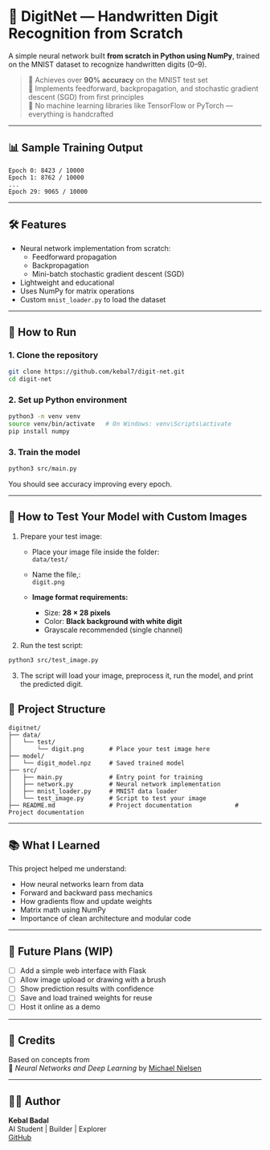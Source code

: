 # 🧠 DigitNet — Handwritten Digit Recognition from Scratch

A simple neural network built **from scratch in Python using NumPy**, trained on the MNIST dataset to recognize handwritten digits (0–9).

> 🔢 Achieves over **90% accuracy** on the MNIST test set  
> 🧮 Implements feedforward, backpropagation, and stochastic gradient descent (SGD) from first principles  
> 🚫 No machine learning libraries like TensorFlow or PyTorch — everything is handcrafted

---

## 📊 Sample Training Output

```
Epoch 0: 8423 / 10000
Epoch 1: 8762 / 10000
...
Epoch 29: 9065 / 10000
```

---

## 🛠 Features

- Neural network implementation from scratch:
  - Feedforward propagation
  - Backpropagation
  - Mini-batch stochastic gradient descent (SGD)
- Lightweight and educational
- Uses NumPy for matrix operations
- Custom `mnist_loader.py` to load the dataset

---

## 🧪 How to Run

### 1. Clone the repository

```bash
git clone https://github.com/kebal7/digit-net.git
cd digit-net
```

### 2. Set up Python environment

```bash
python3 -m venv venv
source venv/bin/activate   # On Windows: venv\Scripts\activate
pip install numpy
```

### 3. Train the model

```bash
python3 src/main.py
```

You should see accuracy improving every epoch.

---

## 🧪 How to Test Your Model with Custom Images

1. Prepare your test image:

   - Place your image file inside the folder:  
     `data/test/`
   
   - Name the file,:  
     `digit.png`
   
   - **Image format requirements:**  
     - Size: **28 × 28 pixels**  
     - Color: **Black background with white digit**  
     - Grayscale recommended (single channel)

2. Run the test script:

```bash
python3 src/test_image.py
```

3. The script will load your image, preprocess it, run the model, and print the predicted digit.

## 📁 Project Structure

```
digitnet/
├── data/
│   └── test/
│       └── digit.png       # Place your test image here
├── model/
│   └── digit_model.npz     # Saved trained model
├── src/
│   ├── main.py             # Entry point for training
│   ├── network.py          # Neural network implementation
│   ├── mnist_loader.py     # MNIST data loader
│   └── test_image.py       # Script to test your image
├── README.md               # Project documentation            # Project documentation
```

---

## 📚 What I Learned

This project helped me understand:

- How neural networks learn from data
- Forward and backward pass mechanics
- How gradients flow and update weights
- Matrix math using NumPy
- Importance of clean architecture and modular code

---

## 🚀 Future Plans (WIP)

- [ ] Add a simple web interface with Flask
- [ ] Allow image upload or drawing with a brush
- [ ] Show prediction results with confidence
- [ ] Save and load trained weights for reuse
- [ ] Host it online as a demo

---

## 🙏 Credits

Based on concepts from  
📘 *Neural Networks and Deep Learning* by [Michael Nielsen](http://neuralnetworksanddeeplearning.com/)

---

## 👨‍💻 Author

**Kebal Badal**  
AI Student | Builder | Explorer  
[GitHub](https://github.com/kebal7) 
